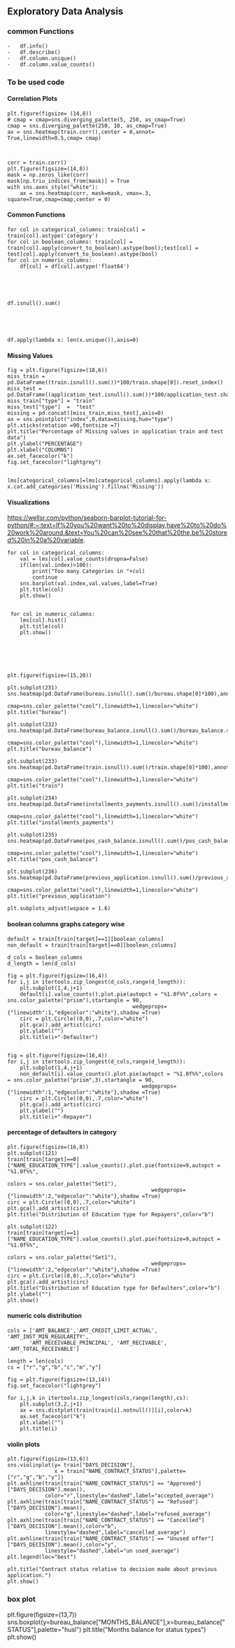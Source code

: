 ## Exploratory Data Analysis

### common Functions

	-	df.info()
	-	df.describe()
	-	df.column.unique()
	-	df.column.value_counts()

### To be used code

#### Correlation Plots


   	plt.figure(figsize= (14,8))
   	# cmap = cmap=sns.diverging_palette(5, 250, as_cmap=True)
   	cmap = sns.diverging_palette(250, 10, as_cmap=True)
	ax = sns.heatmap(train.corr(),center = 0,annot= True,linewidth=0.5,cmap= cmap)



	corr = train.corr()
	plt.figure(figsize=(14,8))
	mask = np.zeros_like(corr)
	mask[np.triu_indices_from(mask)] = True
	with sns.axes_style("white"):
	    ax = sns.heatmap(corr, mask=mask, vmax=.3, square=True,cmap=cmap,center = 0)


#### Common Functions

	for col in categorical_columns: train[col] = train[col].astype('category')
	for col in boolean_columns: train[col] = train[col].apply(convert_to_boolean).astype(bool);test[col] = test[col].apply(convert_to_boolean).astype(bool)
	for col in numeric_columns:
	    df[col] = df[col].astype('float64')





	df.isnull().sum()





	df.apply(lambda x: len(x.unique()),axis=0)


#### Missing Values


	fig = plt.figure(figsize=(18,6))
	miss_train = pd.DataFrame((train.isnull().sum())*100/train.shape[0]).reset_index()
	miss_test = pd.DataFrame((application_test.isnull().sum())*100/application_test.shape[0]).reset_index()
	miss_train["type"] = "train"
	miss_test["type"]  =  "test"
	missing = pd.concat([miss_train,miss_test],axis=0)
	ax = sns.pointplot("index",0,data=missing,hue="type")
	plt.xticks(rotation =90,fontsize =7)
	plt.title("Percentage of Missing values in application train and test data")
	plt.ylabel("PERCENTAGE")
	plt.xlabel("COLUMNS")
	ax.set_facecolor("k")
	fig.set_facecolor("lightgrey")


	lms[categorical_columns]=lms[categorical_columns].apply(lambda x: x.cat.add_categories('Missing').fillna('Missing'))


	 

#### Visualizations
https://wellsr.com/python/seaborn-barplot-tutorial-for-python/#:~:text=If%20you%20want%20to%20display,have%20to%20do%20work%20around.&text=You%20can%20see%20that%20the,be%20stored%20in%20a%20variable.

	for col in categorical_columns:
	    val = lms[col].value_counts(dropna=False)
	    if(len(val.index)>100):
	        print("Too many Categories in "+col)
	        continue
	    sns.barplot(val.index,val.values,label=True)
	    plt.title(col)
	    plt.show()
	 

	 for col in numeric_columns:
	    lms[col].hist()
	    plt.title(col)
	    plt.show()
	 





	plt.figure(figsize=(15,20))

	plt.subplot(231)
	sns.heatmap(pd.DataFrame(bureau.isnull().sum()/bureau.shape[0]*100),annot=True,
	            cmap=sns.color_palette("cool"),linewidth=1,linecolor="white")
	plt.title("bureau")

	plt.subplot(232)
	sns.heatmap(pd.DataFrame(bureau_balance.isnull().sum()/bureau_balance.shape[0]*100),annot=True,
	            cmap=sns.color_palette("cool"),linewidth=1,linecolor="white")
	plt.title("bureau_balance")

	plt.subplot(233)
	sns.heatmap(pd.DataFrame(train.isnull().sum()/train.shape[0]*100),annot=True,
	            cmap=sns.color_palette("cool"),linewidth=1,linecolor="white")
	plt.title("train")

	plt.subplot(234)
	sns.heatmap(pd.DataFrame(installments_payments.isnull().sum()/installments_payments.shape[0]*100),annot=True,
	            cmap=sns.color_palette("cool"),linewidth=1,linecolor="white")
	plt.title("installments_payments")

	plt.subplot(235)
	sns.heatmap(pd.DataFrame(pos_cash_balance.isnull().sum()/pos_cash_balance.shape[0]*100),annot=True,
	            cmap=sns.color_palette("cool"),linewidth=1,linecolor="white")
	plt.title("pos_cash_balance")

	plt.subplot(236)
	sns.heatmap(pd.DataFrame(previous_application.isnull().sum()/previous_application.shape[0]*100),annot=True,
	            cmap=sns.color_palette("cool"),linewidth=1,linecolor="white")
	plt.title("previous_application")

	plt.subplots_adjust(wspace = 1.6)




#### boolean columns graphs category wise


	default = train[train[target]==1][boolean_columns]
	non_default = train[train[target]==0][boolean_columns]

	d_cols = boolean_columns
	d_length = len(d_cols)

	fig = plt.figure(figsize=(16,4))
	for i,j in itertools.zip_longest(d_cols,range(d_length)):
	    plt.subplot(1,4,j+1)
	    default[i].value_counts().plot.pie(autopct = "%1.0f%%",colors = sns.color_palette("prism"),startangle = 90,
	                                        wedgeprops={"linewidth":1,"edgecolor":"white"},shadow =True)
	    circ = plt.Circle((0,0),.7,color="white")
	    plt.gca().add_artist(circ)
	    plt.ylabel("")
	    plt.title(i+"-Defaulter")


	fig = plt.figure(figsize=(16,4))
	for i,j in itertools.zip_longest(d_cols,range(d_length)):
	    plt.subplot(1,4,j+1)
	    non_default[i].value_counts().plot.pie(autopct = "%1.0f%%",colors = sns.color_palette("prism",3),startangle = 90,
	                                           wedgeprops={"linewidth":1,"edgecolor":"white"},shadow =True)
	    circ = plt.Circle((0,0),.7,color="white")
	    plt.gca().add_artist(circ)
	    plt.ylabel("")
	    plt.title(i+"-Repayer")




#### percentage of defaulters in category


	plt.figure(figsize=(16,8))
	plt.subplot(121)
	train[train[target]==0]["NAME_EDUCATION_TYPE"].value_counts().plot.pie(fontsize=9,autopct = "%1.0f%%",
	                                                                                                 colors = sns.color_palette("Set1"),
	                                              wedgeprops={"linewidth":2,"edgecolor":"white"},shadow =True)
	circ = plt.Circle((0,0),.7,color="white")
	plt.gca().add_artist(circ)
	plt.title("Distribution of Education type for Repayers",color="b")

	plt.subplot(122)
	train[train[target]==1]["NAME_EDUCATION_TYPE"].value_counts().plot.pie(fontsize=9,autopct = "%1.0f%%",
	                                                                                                 colors = sns.color_palette("Set1"),
	                                              wedgeprops={"linewidth":2,"edgecolor":"white"},shadow =True)
	circ = plt.Circle((0,0),.7,color="white")
	plt.gca().add_artist(circ)
	plt.title("Distribution of Education type for Defaulters",color="b")
	plt.ylabel("")
	plt.show()




#### numeric cols distribution


	cols = ['AMT_BALANCE','AMT_CREDIT_LIMIT_ACTUAL', 'AMT_INST_MIN_REGULARITY',
	       'AMT_RECEIVABLE_PRINCIPAL', 'AMT_RECIVABLE', 'AMT_TOTAL_RECEIVABLE']

	length = len(cols)
	cs = ["r","g","b","c","m","y"]

	fig = plt.figure(figsize=(13,14))
	fig.set_facecolor("lightgrey")

	for i,j,k in itertools.zip_longest(cols,range(length),cs):
	    plt.subplot(3,2,j+1)
	    ax = sns.distplot(train[train[i].notnull()][i],color=k)
	    ax.set_facecolor("k")
	    plt.xlabel("")
	    plt.title(i)




#### violin plots


	plt.figure(figsize=(13,6))
	sns.violinplot(y= train["DAYS_DECISION"],
	               x = train["NAME_CONTRACT_STATUS"],palette=["r","g","b","y"])
	plt.axhline(train[train["NAME_CONTRACT_STATUS"] == "Approved"]["DAYS_DECISION"].mean(),
	            color="r",linestyle="dashed",label="accepted_average")
	plt.axhline(train[train["NAME_CONTRACT_STATUS"] == "Refused"]["DAYS_DECISION"].mean(),
	            color="g",linestyle="dashed",label="refused_average")
	plt.axhline(train[train["NAME_CONTRACT_STATUS"] == "Cancelled"]["DAYS_DECISION"].mean(),color="b",
	            linestyle="dashed",label="cancelled_average")
	plt.axhline(train[train["NAME_CONTRACT_STATUS"] == "Unused offer"]["DAYS_DECISION"].mean(),color="y",
	            linestyle="dashed",label="un used_average")
	plt.legend(loc="best")

	plt.title("Contract status relative to decision made about previous application.")
	plt.show()




### box plot


plt.figure(figsize=(13,7))
sns.boxplot(y=bureau_balance["MONTHS_BALANCE"],x=bureau_balance["STATUS"],palette="husl")
plt.title("Months balance for status types")
plt.show()


